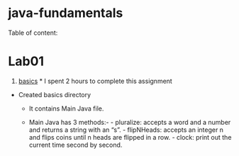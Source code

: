 # java-fundamentals

Table of content:

# Lab01
1. [basics](./basics) * I spent 2 hours to complete this assignment

- Created basics directory 
  - It contains Main Java file.

  - Main Java has 3 methods:-
        - pluralize: accepts a word and a number and returns a string with  an “s”.
        - flipNHeads: accepts an integer n and flips coins until n heads are flipped in a row.
        - clock: print out the current time second by second. 